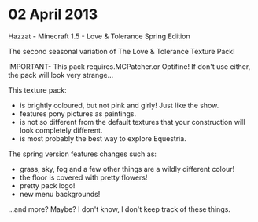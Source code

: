 # 02 April 2013
Hazzat - Minecraft 1.5 - Love & Tolerance Spring Edition

The second seasonal variation of The Love & Tolerance Texture Pack!

IMPORTANT- This pack requires.MCPatcher.or Optifine! If don't use either, the pack will look very strange...

This texture pack:
- is brightly coloured, but not pink and girly! Just like the show.
- features pony pictures as paintings.
- is not so different from the default textures that your construction will look completely different.
- is most probably the best way to explore Equestria.

The spring version features changes such as:
- grass, sky, fog and a few other things are a wildly different colour!
- the floor is covered with pretty flowers!
- pretty pack logo!
- new menu backgrounds!

...and more? Maybe? I don't know, I don't keep track of these things.
